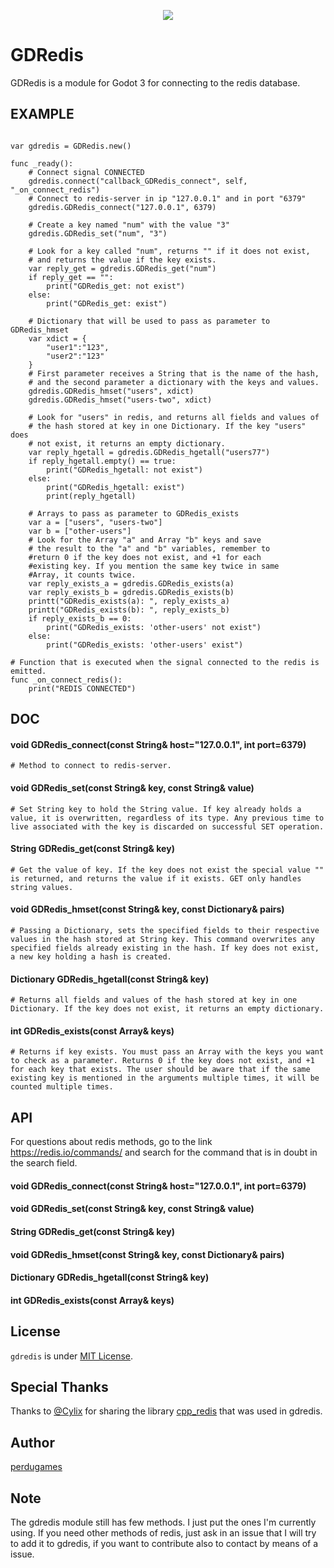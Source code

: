 <p align="center">
   <img src="https://raw.githubusercontent.com/PerduGames/gdredis/master/cpp_redis/assets/images/godot-redis.jpg"/>
</p>

# GDRedis
GDRedis is a module for Godot 3 for connecting to the redis database.

## EXAMPLE
```extends Node

var gdredis = GDRedis.new()

func _ready():
	# Connect signal CONNECTED
	gdredis.connect("callback_GDRedis_connect", self, "_on_connect_redis")
	# Connect to redis-server in ip "127.0.0.1" and in port "6379"
	gdredis.GDRedis_connect("127.0.0.1", 6379)
	
	# Create a key named "num" with the value "3"
	gdredis.GDRedis_set("num", "3")
	
	# Look for a key called "num", returns "" if it does not exist, 
	# and returns the value if the key exists.
	var reply_get = gdredis.GDRedis_get("num")
	if reply_get == "":
		print("GDRedis_get: not exist")
	else:
		print("GDRedis_get: exist")
	
	# Dictionary that will be used to pass as parameter to GDRedis_hmset
	var xdict = { 
		"user1":"123",
		"user2":"123"
	}
	# First parameter receives a String that is the name of the hash, 
	# and the second parameter a dictionary with the keys and values.
	gdredis.GDRedis_hmset("users", xdict)
	gdredis.GDRedis_hmset("users-two", xdict)
	
	# Look for "users" in redis, and returns all fields and values of 
	# the hash stored at key in one Dictionary. If the key "users" does 
	# not exist, it returns an empty dictionary.
	var reply_hgetall = gdredis.GDRedis_hgetall("users77")
	if reply_hgetall.empty() == true:
		print("GDRedis_hgetall: not exist")
	else:
		print("GDRedis_hgetall: exist")
		print(reply_hgetall)
		
	# Arrays to pass as parameter to GDRedis_exists
	var a = ["users", "users-two"]
	var b = ["other-users"]
	# Look for the Array "a" and Array "b" keys and save 
	# the result to the "a" and "b" variables, remember to 
	#return 0 if the key does not exist, and +1 for each 
	#existing key. If you mention the same key twice in same 
	#Array, it counts twice.
	var reply_exists_a = gdredis.GDRedis_exists(a)
	var reply_exists_b = gdredis.GDRedis_exists(b)
	printt("GDRedis_exists(a): ", reply_exists_a)
	printt("GDRedis_exists(b): ", reply_exists_b)
	if reply_exists_b == 0:
		print("GDRedis_exists: 'other-users' not exist")
	else:
		print("GDRedis_exists: 'other-users' exist")

# Function that is executed when the signal connected to the redis is emitted.
func _on_connect_redis():
	print("REDIS CONNECTED")
   ```

## DOC

#### void GDRedis_connect(const String& host="127.0.0.1", int port=6379)
```# Method to connect to redis-server.```

#### void GDRedis_set(const String& key, const String& value)
```# Set String key to hold the String value. If key already holds a value, it is overwritten, regardless of its type. Any previous time to live associated with the key is discarded on successful SET operation.```

#### String GDRedis_get(const String& key)
```# Get the value of key. If the key does not exist the special value "" is returned, and returns the value if it exists. GET only handles string values.```

#### void GDRedis_hmset(const String& key, const Dictionary& pairs)
```# Passing a Dictionary, sets the specified fields to their respective values in the hash stored at String key. This command overwrites any specified fields already existing in the hash. If key does not exist, a new key holding a hash is created.```

#### Dictionary GDRedis_hgetall(const String& key)
```# Returns all fields and values of the hash stored at key in one Dictionary. If the key does not exist, it returns an empty dictionary.```

#### int GDRedis_exists(const Array& keys)
```# Returns if key exists. You must pass an Array with the keys you want to check as a parameter. Returns 0 if the key does not exist, and +1 for each key that exists. The user should be aware that if the same existing key is mentioned in the arguments multiple times, it will be counted multiple times.```

## API
For questions about redis methods, go to the link https://redis.io/commands/ and search for the command that is in doubt in the search field.

#### void GDRedis_connect(const String& host="127.0.0.1", int port=6379)
#### void GDRedis_set(const String& key, const String& value)
#### String GDRedis_get(const String& key)
#### void GDRedis_hmset(const String& key, const Dictionary& pairs)
#### Dictionary GDRedis_hgetall(const String& key)
#### int GDRedis_exists(const Array& keys)

## License
`gdredis` is under [MIT License](LICENSE).

## Special Thanks
Thanks to [@Cylix](https://github.com/Cylix/) for sharing the library  [cpp_redis](https://github.com/Cylix/cpp_redis) that was used in gdredis.

## Author
[perdugames](https://github.com/PerduGames/)

## Note
The gdredis module still has few methods. I just put the ones I'm currently using. If you need other methods of redis, just ask in an issue that I will try to add it to gdredis, if you want to contribute also to contact by means of a issue.

